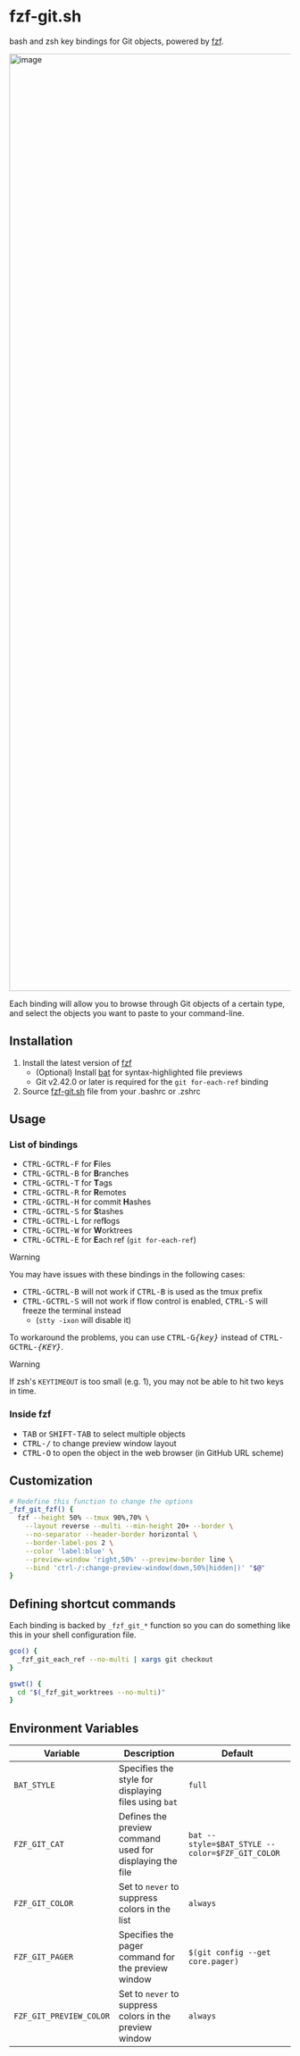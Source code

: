 fzf-git.sh
==========

bash and zsh key bindings for Git objects, powered by [fzf][fzf].

<img width="1680" alt="image" src="https://user-images.githubusercontent.com/700826/185568470-20d70937-eea4-4274-aec5-14dfe7ee2de6.png">

Each binding will allow you to browse through Git objects of a certain type,
and select the objects you want to paste to your command-line.

[fzf]: https://github.com/junegunn/fzf

Installation
------------

1. Install the latest version of [fzf][fzf]
    * (Optional) Install [bat](https://github.com/sharkdp/bat) for
      syntax-highlighted file previews
    * Git v2.42.0 or later is required for the `git for-each-ref` binding
1. Source [fzf-git.sh](https://raw.githubusercontent.com/junegunn/fzf-git.sh/main/fzf-git.sh) file from your .bashrc or .zshrc

Usage
-----

### List of bindings

* <kbd>CTRL-G</kbd><kbd>CTRL-F</kbd> for **F**iles
* <kbd>CTRL-G</kbd><kbd>CTRL-B</kbd> for **B**ranches
* <kbd>CTRL-G</kbd><kbd>CTRL-T</kbd> for **T**ags
* <kbd>CTRL-G</kbd><kbd>CTRL-R</kbd> for **R**emotes
* <kbd>CTRL-G</kbd><kbd>CTRL-H</kbd> for commit **H**ashes
* <kbd>CTRL-G</kbd><kbd>CTRL-S</kbd> for **S**tashes
* <kbd>CTRL-G</kbd><kbd>CTRL-L</kbd> for ref**l**ogs
* <kbd>CTRL-G</kbd><kbd>CTRL-W</kbd> for **W**orktrees
* <kbd>CTRL-G</kbd><kbd>CTRL-E</kbd> for **E**ach ref (`git for-each-ref`)

> [!WARNING]
> You may have issues with these bindings in the following cases:
>
> * <kbd>CTRL-G</kbd><kbd>CTRL-B</kbd> will not work if
>   <kbd>CTRL-B</kbd> is used as the tmux prefix
> * <kbd>CTRL-G</kbd><kbd>CTRL-S</kbd> will not work if flow control is enabled,
>   <kbd>CTRL-S</kbd> will freeze the terminal instead
>     * (`stty -ixon` will disable it)
>
> To workaround the problems, you can use
> <kbd>CTRL-G</kbd><kbd>*{key}*</kbd> instead of
> <kbd>CTRL-G</kbd><kbd>CTRL-*{KEY}*</kbd>.
>

> [!WARNING]
> If zsh's `KEYTIMEOUT` is too small (e.g. 1), you may not be able
> to hit two keys in time.

### Inside fzf

* <kbd>TAB</kbd> or <kbd>SHIFT-TAB</kbd> to select multiple objects
* <kbd>CTRL-/</kbd> to change preview window layout
* <kbd>CTRL-O</kbd> to open the object in the web browser (in GitHub URL scheme)

Customization
-------------

```sh
# Redefine this function to change the options
_fzf_git_fzf() {
  fzf --height 50% --tmux 90%,70% \
    --layout reverse --multi --min-height 20+ --border \
    --no-separator --header-border horizontal \
    --border-label-pos 2 \
    --color 'label:blue' \
    --preview-window 'right,50%' --preview-border line \
    --bind 'ctrl-/:change-preview-window(down,50%|hidden|)' "$@"
}
```

Defining shortcut commands
--------------------------

Each binding is backed by `_fzf_git_*` function so you can do something like
this in your shell configuration file.

```sh
gco() {
  _fzf_git_each_ref --no-multi | xargs git checkout
}

gswt() {
  cd "$(_fzf_git_worktrees --no-multi)"
}
```

Environment Variables
---------------------

| Variable                | Description                                              | Default                                         |
| ----------------------- | -------------------------------------------------------- | ----------------------------------------------- |
| `BAT_STYLE`             | Specifies the style for displaying files using `bat`     | `full`                                          |
| `FZF_GIT_CAT`           | Defines the preview command used for displaying the file | `bat --style=$BAT_STYLE --color=$FZF_GIT_COLOR` |
| `FZF_GIT_COLOR`         | Set to `never` to suppress colors in the list            | `always`                                        |
| `FZF_GIT_PAGER`         | Specifies the pager command for the preview window       | `$(git config --get core.pager)`                |
| `FZF_GIT_PREVIEW_COLOR` | Set to `never` to suppress colors in the preview window  | `always`                                        |
